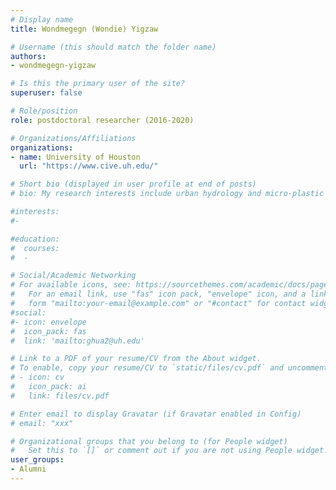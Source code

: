 ```yaml
---
# Display name
title: Wondmegegn (Wondie) Yigzaw

# Username (this should match the folder name)
authors:
- wondmegegn-yigzaw

# Is this the primary user of the site?
superuser: false

# Role/position
role: postdoctoral researcher (2016-2020)

# Organizations/Affiliations
organizations:
- name: University of Houston
  url: "https://www.cive.uh.edu/"

# Short bio (displayed in user profile at end of posts)
# bio: My research interests include urban hydrology and micro-plastic transport in aquatic systems.

#interests:
#- 

#education:
#  courses:
#  - 

# Social/Academic Networking
# For available icons, see: https://sourcethemes.com/academic/docs/page-builder/#icons
#   For an email link, use "fas" icon pack, "envelope" icon, and a link in the
#   form "mailto:your-email@example.com" or "#contact" for contact widget.
#social:
#- icon: envelope
#  icon_pack: fas
#  link: 'mailto:ghua2@uh.edu'

# Link to a PDF of your resume/CV from the About widget.
# To enable, copy your resume/CV to `static/files/cv.pdf` and uncomment the lines below.
# - icon: cv
#   icon_pack: ai
#   link: files/cv.pdf

# Enter email to display Gravatar (if Gravatar enabled in Config)
# email: "xxx"

# Organizational groups that you belong to (for People widget)
#   Set this to `[]` or comment out if you are not using People widget.
user_groups:
- Alumni
---
```


